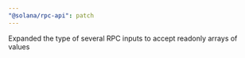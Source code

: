 ```yaml
---
"@solana/rpc-api": patch
---
```


Expanded the type of several RPC inputs to accept readonly arrays of values
